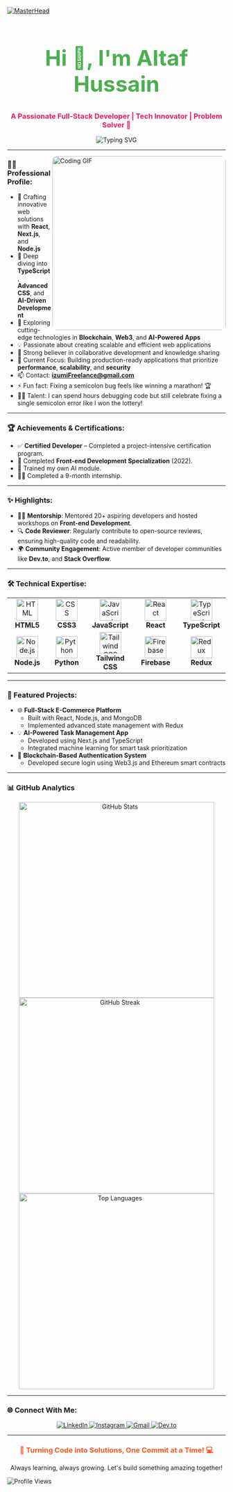 [![MasterHead](https://repository-images.githubusercontent.com/588181932/e36ec678-7984-4cdd-8e4c-a3932772ff8e)](https://www.linkedin.com/in/altaf-hussain-325967324)


<h1 align="center" style="font-size: 50px; color: #4CAF50;">Hi 👋, I'm Altaf Hussain</h1>
<h3 align="center" style="color: #E91E63;">A Passionate Full-Stack Developer | Tech Innovator | Problem Solver 🚀</h3>

<div align="center">
  <img src="https://readme-typing-svg.demolab.com?font=Fira+Code&size=22&duration=4000&pause=500&color=4CAF50&width=450&lines=Full-Stack+Web+Developer;Tech+Enthusiast;Lifelong+Learner;Open+Source+Contributor;AI+and+Blockchain+Explorer;Net+Philosopher" alt="Typing SVG" />
</div>

---

<img align="right" src="https://media1.giphy.com/media/v1.Y2lkPTc5MGI3NjExOTFqaXg2aDhvOWRiajJjcjdteGhiaHp5czQzYmZmYTFuNGFvZmExdSZlcD12MV9pbnRlcm5hbF9naWZfYnlfaWQmY3Q9Zw/wLNuW1tCKRiPmDV5Y4/giphy.webp" alt="Coding GIF" width="400" style="border-radius: 10px;" />

### 👨‍💻 Professional Profile:
- 🔭 Crafting innovative web solutions with **React**, **Next.js**, and **Node.js**
- 🌱 Deep diving into **TypeScript**, **Advanced CSS**, and **AI-Driven Development**
- 🚀 Exploring cutting-edge technologies in **Blockchain**, **Web3**, and **AI-Powered Apps**
- 💡 Passionate about creating scalable and efficient web applications
- 🤝 Strong believer in collaborative development and knowledge sharing
- 🎯 Current Focus: Building production-ready applications that prioritize **performance**, **scalability**, and **security**
- 📫 Contact: **izumiFreelance@gmail.com**
- ⚡ Fun fact: Fixing a semicolon bug feels like winning a marathon! 🏆
- 👨‍💻 Talent: I can spend hours debugging code but still celebrate fixing a single semicolon error like I won the lottery!

---

### 🏆 Achievements & Certifications:
- ✅ **Certified Developer** – Completed a project-intensive certification program.
- 📜 Completed **Front-end Development Specialization** (2022).
- 🤖 Trained my own AI module.
- 👨‍💻 Completed a 9-month internship.

---

### ✨ Highlights:
- 👨‍🏫 **Mentorship**: Mentored 20+ aspiring developers and hosted workshops on **Front-end Development**.
- 🔍 **Code Reviewer**: Regularly contribute to open-source reviews, ensuring high-quality code and readability.
- 🌍 **Community Engagement**: Active member of developer communities like **Dev.to**, and **Stack Overflow**.

---

### 🛠️ Technical Expertise:

<div align="center">
  <table>
    <tr>
      <td align="center" width="130">
        <img src="https://cdn.worldvectorlogo.com/logos/html-1.svg" alt="HTML" width="50" height="50" />
        <br><b>HTML5</b>
      </td>
      <td align="center" width="130">
        <img src="https://cdn.worldvectorlogo.com/logos/css-3.svg" alt="CSS" width="50" height="50" />
        <br><b>CSS3</b>
      </td>
      <td align="center" width="130">
        <img src="https://cdn.worldvectorlogo.com/logos/javascript-1.svg" alt="JavaScript" width="50" height="50" />
        <br><b>JavaScript</b>
      </td>
      <td align="center" width="130">
        <img src="https://cdn.worldvectorlogo.com/logos/react-2.svg" alt="React" width="50" height="50" />
        <br><b>React</b>
      </td>
      <td align="center" width="130">
        <img src="https://cdn.worldvectorlogo.com/logos/typescript.svg" alt="TypeScript" width="50" height="50" />
        <br><b>TypeScript</b>
      </td>
    </tr>
    <tr>
      <td align="center" width="130">
        <img src="https://cdn.worldvectorlogo.com/logos/nodejs-1.svg" alt="Node.js" width="50" height="50" />
        <br><b>Node.js</b>
      </td>
      <td align="center" width="130">
        <img src="https://cdn.worldvectorlogo.com/logos/python-5.svg" alt="Python" width="50" height="50" />
        <br><b>Python</b>
      </td>
      <td align="center" width="130">
        <img src="https://cdn.worldvectorlogo.com/logos/tailwind-css-2.svg" alt="Tailwind CSS" width="50" height="50" />
        <br><b>Tailwind CSS</b>
      </td>
      <td align="center" width="130">
        <img src="https://cdn.worldvectorlogo.com/logos/firebase-1.svg" alt="Firebase" width="50" height="50" />
        <br><b>Firebase</b>
      </td>
      <td align="center" width="130">
        <img src="https://cdn.worldvectorlogo.com/logos/redux.svg" alt="Redux" width="50" height="50" />
        <br><b>Redux</b>
      </td>
    </tr>
  </table>
</div>

---

### 🚀 Featured Projects:
- 🌐 **Full-Stack E-Commerce Platform**
  - Built with React, Node.js, and MongoDB
  - Implemented advanced state management with Redux
- 💡 **AI-Powered Task Management App**
  - Developed using Next.js and TypeScript
  - Integrated machine learning for smart task prioritization
- 🔐 **Blockchain-Based Authentication System**
  - Developed secure login using Web3.js and Ethereum smart contracts

---

### 📊 GitHub Analytics

<div align="center">
  <img src="https://github-readme-stats.vercel.app/api?username=izumifreelance&show_icons=true&theme=radical" alt="GitHub Stats" width="450" />
  <img src="https://github-readme-streak-stats.herokuapp.com/?user=izumifreelance&theme=radical" alt="GitHub Streak" width="450" />
  <img src="https://github-readme-stats.vercel.app/api/top-langs/?username=izumifreelance&layout=compact&theme=radical" alt="Top Languages" width="450" />
</div>



---

### 🌐 Connect With Me:
<p align="center">
  <a href="https://www.linkedin.com/in/altaf-hussain-325967324" target="_blank">
    <img src="https://img.icons8.com/color/48/000000/linkedin.png" alt="LinkedIn" />
  </a>
  <a href="https://instagram.com/its_Altaf_Hussain_3" target="_blank">
    <img src="https://img.icons8.com/color/48/000000/instagram-new.png" alt="Instagram" />
  </a>
  <a href="mailto:izumiFreelance@gmail.com" target="_blank">
    <img src="https://img.icons8.com/color/48/000000/gmail-new.png" alt="Gmail" />
  </a>
  <a href="https://dev.to/izumifreelance" target="_blank">
    <img src="https://img.icons8.com/windows/48/000000/dev.png" alt="Dev.to" />
  </a>
</p>

---

<div align="center">
  <h3 style="color: #FF5722;">🚀 Turning Code into Solutions, One Commit at a Time! 💻</h3>
  <p>Always learning, always growing. Let's build something amazing together!</p>
</div>

![Profile Views](https://komarev.com/ghpvc/?username=izumifreelance&color=blueviolet)
